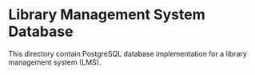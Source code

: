 # Library Management System Database

This directory contain PostgreSQL database implementation for a library management system (LMS).